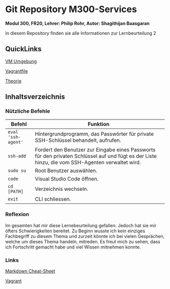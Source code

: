 # Git Repository M300-Services
**Modul 300, FR20, Lehrer: Philip Rohr, Autor: Shagithijan Baasgaran** 

In diesem Repository finden sie alle Informationen zur Lernbeurteilung 2

## QuickLinks

[VM Umgebung](https://github.com/tbzsaii/M300-Services/tree/master/01-Umgebung)

[Vagrantfile](https://github.com/tbzsaii/M300-Services/tree/master/10-Vagrantfile)

[Theorie](https://github.com/tbzsaii/M300-Services/tree/master/25_Benutzer%20und%20Rechte)

## Inhaltsverzeichnis

### Nützliche Befehle

| Befehl                  | Funktion       |
| ----------------------- | -------------- |
| `eval 'ssh-agent'`      | Hintergrundprogramm, das Passwörter für private SSH-Schlüssel behandelt, aufrufen.|
| `ssh-add`               | Fordert den Benutzer zur Eingabe eines Passworts für den privaten Schlüssel auf und fügt es der Liste hinzu, die vom SSH-Agenten verwaltet wird. |
| `sudo su`               | Root Benutzer auswählen.|
| `code`                  | Visual Studio Code öffnen.|
| `cd [PATH]`             | Verzeichnis wechseln.|
| `exit`                  | CLI schliessen.|


### Reflexion 

Im gesamten hat mir diese Lernebeurteilung gefallen. Jedoch hat sie mir öfters Schwierigkeiten bereitet. Zu Beginn wusste ich kein einziges Fachbegriff zu diesem Thema und zurzeit könnte ich bei vielen Gesprächen, welche um dieses Thema handeln, mitreden. Es freut mich zu sehen, dass ich Fortschritt gemacht habe und viel Wissen mitnehmen konnte. 

### Links

[Markdown Cheat-Sheet](https://www.markdownguide.org/cheat-sheet/)

[Vagrant](https://www.vagrantup.com/docs/)